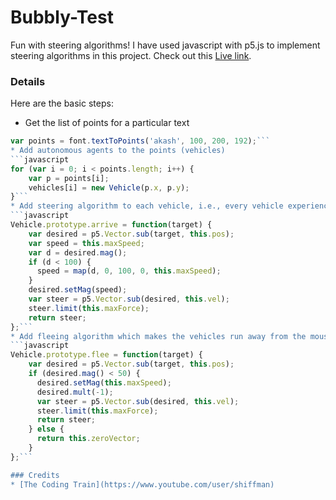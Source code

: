 # Bubbly-Test
Fun with steering algorithms! I have used javascript with p5.js to implement steering algorithms in this project. Check out this [Live link](https://akashom53.github.io/Bubbly-Test/).

### Details
Here are the basic steps:
* Get the list of points for a particular text
```javascript
var points = font.textToPoints('akash', 100, 200, 192);```
* Add autonomous agents to the points (vehicles)
```javascript
for (var i = 0; i < points.length; i++) {
    var p = points[i];
    vehicles[i] = new Vehicle(p.x, p.y);
}```
* Add steering algorithm to each vehicle, i.e., every vehicle experiences a force which directs it towards its target location. The force depends on how far it is from the target (this is done to prevent overshooting and oscillation).
```javascript
Vehicle.prototype.arrive = function(target) {
    var desired = p5.Vector.sub(target, this.pos);
    var speed = this.maxSpeed;
    var d = desired.mag();
    if (d < 100) {
      speed = map(d, 0, 100, 0, this.maxSpeed);
    }
    desired.setMag(speed);
    var steer = p5.Vector.sub(desired, this.vel);
    steer.limit(this.maxForce);
    return steer;
};```
* Add fleeing algorithm which makes the vehicles run away from the mouse. Here, every vehicle experiences a strong force which pushes it away from the mouse if the mouse is within 50 pixels if its location.
```javascript
Vehicle.prototype.flee = function(target) {
    var desired = p5.Vector.sub(target, this.pos);
    if (desired.mag() < 50) {
      desired.setMag(this.maxSpeed);
      desired.mult(-1);
      var steer = p5.Vector.sub(desired, this.vel);
      steer.limit(this.maxForce);
      return steer;
    } else {
      return this.zeroVector;
    }
};```

### Credits
* [The Coding Train](https://www.youtube.com/user/shiffman)
